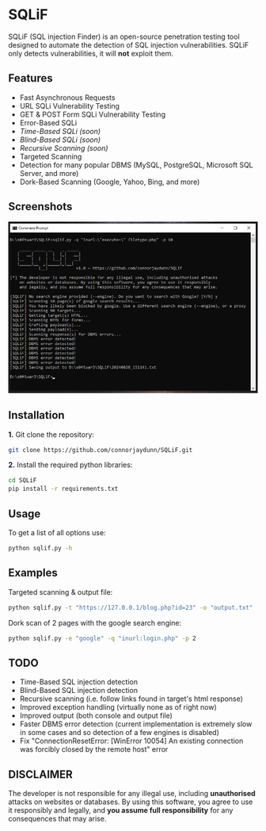 # SQLiF

SQLiF (SQL injection Finder) is an open-source penetration testing tool designed to automate the detection of SQL injection vulnerabilities. SQLiF only detects vulnerabilities, it will **not** exploit them.

Features
----

* Fast Asynchronous Requests
* URL SQLi Vulnerability Testing
* GET & POST Form SQLi Vulnerability Testing
* Error-Based SQLi
* _Time-Based SQLi (soon)_
* _Blind-Based SQLi (soon)_
* _Recursive Scanning (soon)_
* Targeted Scanning
* Detection for many popular DBMS (MySQL, PostgreSQL, Microsoft SQL Server, and more)
* Dork-Based Scanning (Google, Yahoo, Bing, and more)

Screenshots
----

![](screenshots/screenshot.png)

Installation
----

**1.** Git clone the repository:

```bash
git clone https://github.com/connorjaydunn/SQLiF.git
```

**2.** Install the required python libraries:

```bash
cd SQLiF
pip install -r requirements.txt
```

Usage
----

To get a list of all options use:

```bash
python sqlif.py -h
```

Examples
----

Targeted scanning & output file:

```bash
python sqlif.py -t "https://127.0.0.1/blog.php?id=23" -o "output.txt"
```

Dork scan of 2 pages with the google search engine:

```bash
python sqlif.py -e "google" -q "inurl:login.php" -p 2
```

TODO
----

* Time-Based SQL injection detection
* Blind-Based SQL injection detection
* Recursive scanning (i.e. follow links found in target's html response)
* Improved exception handling (virtually none as of right now)
* Improved output (both console and output file)
* Faster DBMS error detection (current implementation is extremely slow in some cases and so detection of a few engines is disabled)
* Fix "ConnectionResetError: [WinError 10054] An existing connection was forcibly closed by the remote host" error

DISCLAIMER
----

The developer is not responsible for any illegal use, including **unauthorised** attacks on websites or databases. By using this software, you agree to use it responsibly and legally, and **you assume full responsibility** for any consequences that may arise.